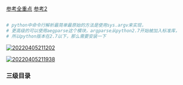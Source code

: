 
[参考全重点](https://www.cnblogs.com/linxiyue/p/3908623.html)
[参考2](https://www.jianshu.com/p/ea52fdfaa4ad)

```python

# python中命令行解析最简单最原始的方法是使用sys.argv来实现，
# 更高级的可以使用aegparse这个模块，argparse从python2.7开始被加入标准库，
# 所以python版本在2.7以下，那么需要安装一下

```




[![20220405211202](http://tc.sktill.top/images/2022/04/05/20220405211202.png)](http://tc.sktill.top/images/2022/04/05/20220405211202.png)



[![20220405211938](http://tc.sktill.top/images/2022/04/05/20220405211938.png)](http://tc.sktill.top/images/2022/04/05/20220405211938.png)


































### 三级目录
